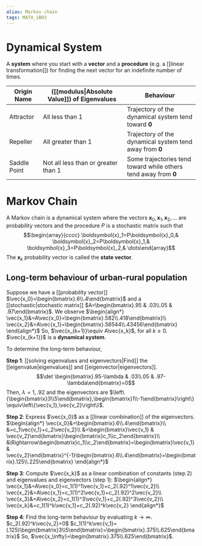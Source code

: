 ```yaml
---
alias: Markov chain
tags: MATH_1B03
---
```

# Dynamical System
A **system** where you start with a **vector** and a **procedure** (e.g. a [[linear transformation]]) for finding the next vector for an indefinite number of times. 

| Origin Name  | ([[modulus\|Absolute Value]]) of Eigenvalues | Behaviour                                                                  |
| ------------ | -------------------------------------------- | -------------------------------------------------------------------------- |
| Attractor    | All less than 1                              | Trajectory of the dynamical system tend toward $\boldsymbol{0}$            |
| Repeller     | All greater than 1                           | Trajectory of the dynamical system tend away from $\boldsymbol{0}$         |
| Saddle Point | Not all less than or greater than 1          | Some trajectories tend toward while others tend away from $\boldsymbol{0}$ |

# Markov Chain
A Markov chain is a dynamical system where the vectors $\boldsymbol{x}_0,\boldsymbol{x}_1,\boldsymbol{x}_2,\dots$ are probability vectors and the procedure $P$ is a stochastic matrix such that
$$\begin{array}{cccc}
\boldsymbol{x}_1=P\boldsymbol{x}_0,&
\boldsymbol{x}_2=P\boldsymbol{x}_1,&
\boldsymbol{x}_3=P\boldsymbol{x}_2,&
\dots\end{array}$$
The $\boldsymbol{x}_k$ probability vector is called the **state vector**.

## Long-term behaviour of urban-rural population
Suppose we have a [[probability vector]] $\vec{x_0}=\begin{bmatrix}.6\\.4\end{bmatrix}$ and a [[stochastic|stochastic matrix]] $A=\begin{bmatrix}.95 & .03\\.05 & .97\end{bmatrix}$. We observe
$\begin{align*}
\vec{x_1}&=A\vec{x_0}=\begin{bmatrix}.582\\.418\end{bmatrix}\\
\vec{x_2}&=A\vec{x_1}=\begin{bmatrix}.56544\\.43456\end{bmatrix}
\end{align*}$
So, $\vec{x_{k+1}}\equiv A\vec{x_k}$, for all $k\geq 0$. $\vec{x_{k+1}}$ is a **dynamical system**. 

To determine the long-term behaviour,

**Step 1**: [[solving eigenvalues and eigenvectors|Find]] the [[eigenvalue|eigenvalues]] and [[eigenvector|eigenvectors]].
$$\det \begin{bmatrix}.95-\lambda & .03\\.05 & .97-\lambda\end{bmatrix}=0$$
Then, $\lambda={1,.92}$ and the eigenvectors are $\left\{\begin{bmatrix}3\\5\end{bmatrix},\begin{bmatrix}1\\-1\end{bmatrix}\right\}\equiv\left\{\vec{v_1},\vec{v_2}\right\}$.

**Step 2**: Express $\vec{x_0}$ as a [[linear combination]] of the eigenvectors. 
$\begin{align*}
\vec{x_0}&=\begin{bmatrix}.6\\.4\end{bmatrix}\\
		 &=c_1\vec{v_1}+c_2\vec{v_2}\\
		 &=\begin{bmatrix}\vec{v_1} & \vec{v_2}\end{bmatrix}\begin{bmatrix}c_1\\c_2\end{bmatrix}\\
		 &\Rightarrow\begin{bmatrix}c_1\\c_2\end{bmatrix}=\begin{bmatrix}\vec{v_1} & \vec{v_2}\end{bmatrix}^{-1}\begin{bmatrix}.6\\.4\end{bmatrix}=\begin{bmatrix}.125\\.225\end{bmatrix}
\end{align*}$

**Step 3**: Compute $\vec{x_k}$ as a linear combination of constants (step 2) and eigenvalues and eigenvectors (step 1):
$\begin{align*}
\vec{x_1}&=A\vec{x_0}=c_1(1)^1\vec{v_1}+c_2(.92)^1\vec{v_2}\\
\vec{x_2}&=A\vec{x_1}=c_1(1)^2\vec{v_1}+c_2(.92)^2\vec{v_2}\\
\vec{x_3}&=A\vec{x_2}=c_1(1)^3\vec{v_1}+c_2(.92)^3\vec{v_2}\\
\vec{x_k}&=c_1(1)^k\vec{v_1}+c_2(.92)^k\vec{v_2}
\end{align*}$

**Step 4**: Find the long-term behaviour by evaluating $k\rightarrow\infty$. 
$c_2(.92)^k\vec{v_2}=0$
$c_1(1)^k\vec{v_1}=(.125)\begin{bmatrix}3\\5\end{bmatrix}=\begin{bmatrix}.375\\.625\end{bmatrix}$
So, $\vec{x_\infty}=\begin{bmatrix}.375\\.625\end{bmatrix}$. 
